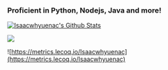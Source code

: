 ### Proficient in Python, Nodejs, Java and more!

<!--
**Isaacwhyuenac/Isaacwhyuenac** is a ✨ _special_ ✨ repository because its `README.md` (this file) appears on your GitHub profile.

Here are some ideas to get you started:

- 🔭 I’m currently working on ...
- 🌱 I’m currently learning ...
- 👯 I’m looking to collaborate on ...
- 🤔 I’m looking for help with ...
- 💬 Ask me about ...
- 📫 How to reach me: ...
- 😄 Pronouns: ...
- ⚡ Fun fact: ...
-->

[![Isaacwhyuenac's Github Stats](https://github-readme-stats.vercel.app/api?username=Isaacwhyuenac)](//isaacwhyuenac.top)

![](https://komarev.com/ghpvc/?username=Isaacwhyuenac)

![https://metrics.lecoq.io/Isaacwhyuenac](https://metrics.lecoq.io/Isaacwhyuenac)
